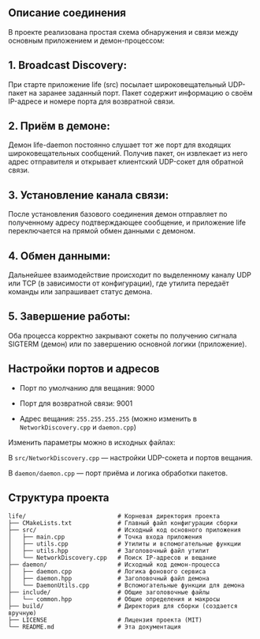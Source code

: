 ## Описание соединения

В проекте реализована простая схема обнаружения и связи между основным приложением и демон-процессом:

## 1. Broadcast Discovery: 

При старте приложение life (src) посылает широковещательный UDP-пакет на заранее заданный порт. Пакет содержит информацию о своём IP-адресе и номере порта для возвратной связи.

## 2. Приём в демоне: 

Демон life-daemon постоянно слушает тот же порт для входящих широковещательных сообщений. Получив пакет, он извлекает из него адрес отправителя и открывает клиентский UDP-сокет для обратной связи.

## 3. Установление канала связи: 

После установления базового соединения демон отправляет по полученному адресу подтверждающее сообщение, и приложение life переключается на прямой обмен данными с демоном.

## 4. Обмен данными: 

Дальнейшее взаимодействие происходит по выделенному каналу UDP или TCP (в зависимости от конфигурации), где утилита передаёт команды или запрашивает статус демона.

## 5. Завершение работы: 

Оба процесса корректно закрывают сокеты по получению сигнала SIGTERM (демон) или по завершению основной логики (приложение).

## Настройки портов и адресов

* Порт по умолчанию для вещания: 9000

* Порт для возвратной связи: 9001

* Адрес вещания: `255.255.255.255` (можно изменить в `NetworkDiscovery.cpp` и `daemon.cpp`)

Изменить параметры можно в исходных файлах:

В `src/NetworkDiscovery.cpp` — настройки UDP-сокета и портов вещания.

В `daemon/daemon.cpp` — порт приёма и логика обработки пакетов.

## Структура проекта
```
life/                          # Корневая директория проекта
├── CMakeLists.txt             # Главный файл конфигурации сборки
├── src/                       # Исходный код основного приложения
│   ├── main.cpp               # Точка входа приложения
│   ├── utils.cpp              # Утилиты и вспомогательные функции
│   ├── utils.hpp              # Заголовочный файл утилит
│   └── NetworkDiscovery.cpp   # Поиск IP-адресов и вещание
├── daemon/                    # Исходный код демон-процесса
│   ├── daemon.cpp             # Логика фонового сервиса
│   ├── daemon.hpp             # Заголовочный файл демона
│   └── DaemonUtils.cpp        # Вспомогательные функции для демона
├── include/                   # Общие заголовочные файлы
│   └── common.hpp             # Общие определения и макросы
├── build/                     # Директория для сборки (создается вручную)
├── LICENSE                    # Лицензия проекта (MIT)
└── README.md                  # Эта документация
```

